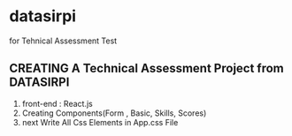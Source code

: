 # datasirpi
 for Tehnical Assessment Test


 ## CREATING A Technical Assessment Project from DATASIRPI 

 1. front-end : React.js
 2. Creating Components(Form , Basic, Skills, Scores)
 3. next Write All Css Elements in App.css File
